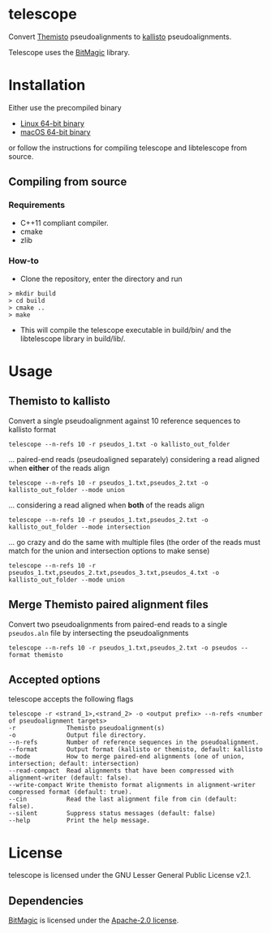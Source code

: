 # telescope
Convert [Themisto](https://github.com/algbio/Themisto)
pseudoalignments to [kallisto](https://github.com/pachterlab/kallisto)
pseudoalignments.

Telescope uses the [BitMagic](https://github.com/tlk00/BitMagic)
library.

# Installation
Either use the precompiled binary
* [Linux 64-bit binary](https://github.com/tmaklin/telescope/releases/download/v0.2.1/telescope-v0.2.1_linux_x86-64.tar.gz)
* [macOS 64-bit binary](https://github.com/tmaklin/telescope/releases/download/v0.2.1/telescope-v0.2.1_macOS_x86-64.tar.gz)

or follow the instructions for compiling telescope and libtelescope from source.

## Compiling from source
### Requirements
- C++11 compliant compiler.
- cmake
- zlib

### How-to
- Clone the repository, enter the directory and run
```
> mkdir build
> cd build
> cmake ..
> make
```
- This will compile the telescope executable in build/bin/ and the libtelescope library in build/lib/.

# Usage
## Themisto to kallisto
Convert a single pseudoalignment against 10 reference sequences to kallisto format
```
telescope --n-refs 10 -r pseudos_1.txt -o kallisto_out_folder
```
... paired-end reads (pseudoaligned separately) considering a read aligned when __either__ of the reads align
```
telescope --n-refs 10 -r pseudos_1.txt,pseudos_2.txt -o kallisto_out_folder --mode union
```
... considering a read aligned when __both__ of the reads align
```
telescope --n-refs 10 -r pseudos_1.txt,pseudos_2.txt -o kallisto_out_folder --mode intersection
```
... go crazy and do the same with multiple files (the order of the
reads must match for the union and intersection options to make sense)
```
telescope --n-refs 10 -r pseudos_1.txt,pseudos_2.txt,pseudos_3.txt,pseudos_4.txt -o kallisto_out_folder --mode union
```

## Merge Themisto paired alignment files
Convert two pseudoalignments from paired-end reads to a single `pseudos.aln` file by intersecting the pseudoalignments
```
telescope --n-refs 10 -r pseudos_1.txt,pseudos_2.txt -o pseudos --format themisto
```

## Accepted options
telescope accepts the following flags
```
telescope -r <strand_1>,<strand_2> -o <output prefix> --n-refs <number of pseudoalignment targets>
-r              Themisto pseudoalignment(s)
-o	            Output file directory.
--n-refs        Number of reference sequences in the pseudoalignment.
--format	    Output format (kallisto or themisto, default: kallisto
--mode	        How to merge paired-end alignments (one of union, intersection; default: intersection)
--read-compact	Read alignments that have been compressed with alignment-writer (default: false).
--write-compact	Write themisto format alignments in alignment-writer compressed format (default: true).
--cin           Read the last alignment file from cin (default: false).
--silent	    Suppress status messages (default: false)
--help	        Print the help message.
```

# License
telescope is licensed under the GNU Lesser General Public License v2.1. 

## Dependencies
[BitMagic](https://github.com/tlk00/BitMagic) is licensed under the [Apache-2.0 license](https://opensource.org/licenses/Apache-2.0).
